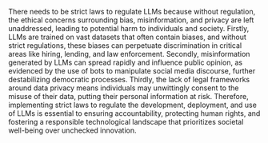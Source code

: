 There needs to be strict laws to regulate LLMs because without regulation, the ethical concerns surrounding bias, misinformation, and privacy are left unaddressed, leading to potential harm to individuals and society. Firstly, LLMs are trained on vast datasets that often contain biases, and without strict regulations, these biases can perpetuate discrimination in critical areas like hiring, lending, and law enforcement. Secondly, misinformation generated by LLMs can spread rapidly and influence public opinion, as evidenced by the use of bots to manipulate social media discourse, further destabilizing democratic processes. Thirdly, the lack of legal frameworks around data privacy means individuals may unwittingly consent to the misuse of their data, putting their personal information at risk. Therefore, implementing strict laws to regulate the development, deployment, and use of LLMs is essential to ensuring accountability, protecting human rights, and fostering a responsible technological landscape that prioritizes societal well-being over unchecked innovation.